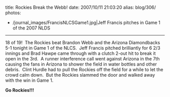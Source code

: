 title: Rockies Break the Webb!
date: 2007/10/11 21:03:20
alias: blog/306/
photos:
- /journal_images/FrancisNLCSGame1.jpg|Jeff Francis pitches in Game 1 of the 2007 NLDS
---
18 of 19!  The Rockies beat Brandon Webb and the Arizona Diamondbacks 5-1 tonight in Game 1 of the NLCS.  Jeff Francis pitched brilliantly for 6 2/3 innings and Brad Hawpe came through with a clutch 2-out hit to break it open in the 3rd.  A runner interference call went against Arizona in the 7th causing the fans in Arizona to shower the field in water bottles and other debris.  Clint Hurdle had to pull the Rockies off the field for a while to let the crowd calm down.  But the Rockies slammed the door and walked away with the win in Game 1.

**Go Rockies!!!**